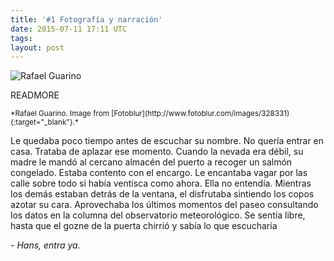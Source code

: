 ```yaml
---
title: '#1 Fotografía y narración'
date: 2015-07-11 17:11 UTC
tags: 
layout: post
---
```

![Rafael Guarino](/2015-foto/Rafael-Guarino.png)

READMORE

<small> 
*Rafael Guarino. Image from [Fotoblur](http://www.fotoblur.com/images/328331){:target="_blank"}.*
</small>

Le quedaba poco tiempo antes de escuchar su nombre. No quería entrar en casa. Trataba de aplazar ese momento. Cuando la nevada era débil, su madre le mandó al cercano almacén del puerto a recoger un salmón congelado. Estaba contento con el encargo. Le encantaba vagar por las calle sobre todo si había ventisca como ahora. Ella no entendía.  Mientras  los demás estaban detrás de la ventana,  el disfrutaba sintiendo los copos azotar su cara.  Aprovechaba los últimos momentos del paseo consultando los datos en la columna del observatorio meteorológico. Se sentía libre, hasta que el gozne de la puerta chirrió y sabía lo que escucharía 

_-	Hans, entra ya._

